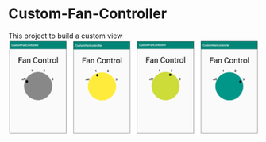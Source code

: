 # Custom-Fan-Controller
This project to build a custom view 
![Screenshot 1](screenshots/picture18.png)
